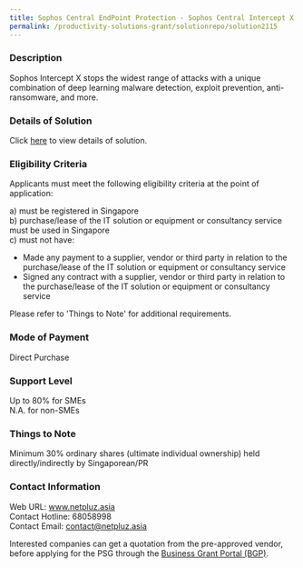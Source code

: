 ```yaml
---
title: Sophos Central EndPoint Protection - Sophos Central Intercept X Advanced - 12 months (75 users)
permalink: /productivity-solutions-grant/solutionrepo/solution2115
---
```


### Description

Sophos Intercept X stops the widest range of attacks with a unique combination of deep learning malware detection, exploit prevention, anti-ransomware, and more.

### Details of Solution

Click <a href='https://www.gobusiness.gov.sg/images/psg/Netpluz20200589_Desensitised_Annex_3_Part_3.pdf' target='_blank'>here</a> to view details of solution.

### Eligibility Criteria

Applicants must meet the following eligibility criteria at the point of application:

a) must be registered in Singapore <br>
b) purchase/lease of the IT solution or equipment or consultancy service must be used in Singapore <br>
c) must not have:
- Made any payment to a supplier, vendor or third party in relation to the purchase/lease of the IT solution or equipment or consultancy service
- Signed any contract with a supplier, vendor or third party in relation to the purchase/lease of the IT solution or equipment or consultancy service

Please refer to 'Things to Note' for additional requirements.

### Mode of Payment
Direct Purchase

### Support Level
Up to 80% for SMEs <br>
N.A. for non-SMEs

### Things to Note
Minimum 30% ordinary shares (ultimate individual ownership) held directly/indirectly by Singaporean/PR

### Contact Information
Web URL: www.netpluz.asia <br>Contact Hotline: 68058998 <br>Contact Email: contact@netpluz.asia <br>

Interested companies can get a quotation from the pre-approved vendor, before applying for the PSG through the <a target='_blank' href='https://www.businessgrants.gov.sg/'>Business Grant Portal (BGP)</a>.
